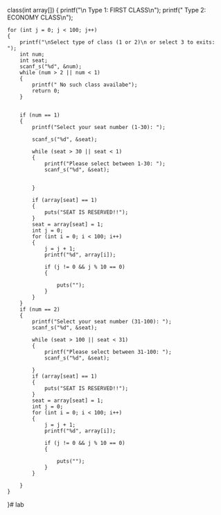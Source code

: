 
class(int array[])
{
	printf("\n      Type 1: FIRST CLASS\n");
	printf("      Type 2: ECONOMY CLASS\n");

	for (int j = 0; j < 100; j++)
	{
		printf("\nSelect type of class (1 or 2)\n or select 3 to exits: ");
		int num;
		int seat;
		scanf_s("%d", &num);
		while (num > 2 || num < 1)
		{
			printf(" No such class availabe");
			return 0;
		}


		if (num == 1)
		{
			printf("Select your seat number (1-30): ");

			scanf_s("%d", &seat);

			while (seat > 30 || seat < 1)
			{
				printf("Please select between 1-30: ");
				scanf_s("%d", &seat);


			}

			if (array[seat] == 1)
			{
				puts("SEAT IS RESERVED!!");
			}
			seat = array[seat] = 1;
			int j = 0;
			for (int i = 0; i < 100; i++)
			{
				j = j + 1;
				printf("%d", array[i]);

				if (j != 0 && j % 10 == 0)
				{

					puts("");
				}
			}
		}
		if (num == 2)
		{
			printf("Select your seat number (31-100): ");
			scanf_s("%d", &seat);

			while (seat > 100 || seat < 31)
			{
				printf("Please select between 31-100: ");
				scanf_s("%d", &seat);

			}
			if (array[seat] == 1)
			{
				puts("SEAT IS RESERVED!!");
			}
			seat = array[seat] = 1;
			int j = 0;
			for (int i = 0; i < 100; i++)
			{
				j = j + 1;
				printf("%d", array[i]);

				if (j != 0 && j % 10 == 0)
				{

					puts("");
				}
			}

		}
	}
}# lab